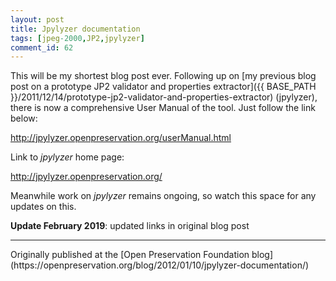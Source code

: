 ```yaml
---
layout: post
title: Jpylyzer documentation
tags: [jpeg-2000,JP2,jpylyzer]
comment_id: 62
---
```


This will be my shortest blog post ever. Following up on [my previous
blog post on a prototype JP2 validator and properties
extractor]({{ BASE_PATH }}/2011/12/14/prototype-jp2-validator-and-properties-extractor)
(jpylyzer), there is now a comprehensive User Manual of the tool. Just
follow the link below:

<http://jpylyzer.openpreservation.org/userManual.html>

Link to *jpylyzer* home page:

<http://jpylyzer.openpreservation.org/>

Meanwhile work on *jpylyzer* remains ongoing, so watch this space for
any updates on this.

**Update February 2019**: updated links in original blog post

<hr>
Originally published at the [Open Preservation Foundation blog](https://openpreservation.org/blog/2012/01/10/jpylyzer-documentation/)
